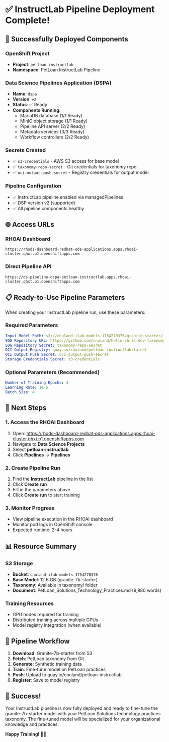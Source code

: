 # ✅ InstructLab Pipeline Deployment Complete!

## 🚀 Successfully Deployed Components

### OpenShift Project
- **Project**: `petloan-instructlab`
- **Namespace**: PetLoan InstructLab Pipeline

### Data Science Pipelines Application (DSPA)
- **Name**: `dspa`
- **Version**: `v2`
- **Status**: ✅ Ready
- **Components Running**:
  - MariaDB database (1/1 Ready)
  - MinIO object storage (1/1 Ready)
  - Pipeline API server (2/2 Ready)
  - Metadata services (3/3 Ready)
  - Workflow controllers (2/2 Ready)

### Secrets Created
- ✅ `s3-credentials` - AWS S3 access for base model
- ✅ `taxonomy-repo-secret` - Git credentials for taxonomy repo
- ✅ `oci-output-push-secret` - Registry credentials for output model

### Pipeline Configuration
- ✅ InstructLab pipeline enabled via managedPipelines
- ✅ DSP version v2 (supported)
- ✅ All pipeline components healthy

## 🌐 Access URLs

### RHOAI Dashboard
```
https://rhods-dashboard-redhat-ods-applications.apps.rhoai-cluster.qhxt.p1.openshiftapps.com
```

### Direct Pipeline API
```
https://ds-pipeline-dspa-petloan-instructlab.apps.rhoai-cluster.qhxt.p1.openshiftapps.com
```

## 📋 Ready-to-Use Pipeline Parameters

When creating your InstructLab pipeline run, use these parameters:

### Required Parameters
```yaml
Input Model Path: s3://cnuland-ilab-models-1754270376/granite-starter/
SDG Repository URL: https://github.com/cnuland/hello-chris-dev-taxonomy.git
SDG Repository Secret: taxonomy-repo-secret
OCI Output Registry: quay.io/cnuland/petloan-instructlab:latest
OCI Output Push Secret: oci-output-push-secret
Storage Credentials Secret: s3-credentials
```

### Optional Parameters (Recommended)
```yaml
Number of Training Epochs: 3
Learning Rate: 1e-5
Batch Size: 4
```

## 🎯 Next Steps

### 1. Access the RHOAI Dashboard
1. Open: https://rhods-dashboard-redhat-ods-applications.apps.rhoai-cluster.qhxt.p1.openshiftapps.com
2. Navigate to **Data Science Projects**
3. Select **petloan-instructlab**
4. Click **Pipelines** → **Pipelines**

### 2. Create Pipeline Run
1. Find the **InstructLab** pipeline in the list
2. Click **Create run**
3. Fill in the parameters above
4. Click **Create run** to start training

### 3. Monitor Progress
- View pipeline execution in the RHOAI dashboard
- Monitor pod logs in OpenShift console
- Expected runtime: 2-4 hours

## 📊 Resource Summary

### S3 Storage
- **Bucket**: `cnuland-ilab-models-1754270376`
- **Base Model**: 12.6 GB (granite-7b-starter)
- **Taxonomy**: Available in taxonomy/ folder
- **Document**: PetLoan_Solutions_Technology_Practices.md (9,980 words)

### Training Resources
- GPU nodes required for training
- Distributed training across multiple GPUs
- Model registry integration (when available)

## 🔧 Pipeline Workflow

1. **Download**: Granite-7b-starter from S3
2. **Fetch**: PetLoan taxonomy from Git
3. **Generate**: Synthetic training data
4. **Train**: Fine-tune model on PetLoan practices
5. **Push**: Upload to quay.io/cnuland/petloan-instructlab
6. **Register**: Save to model registry

## 🎉 Success!

Your InstructLab pipeline is now fully deployed and ready to fine-tune the granite-7b-starter model with your PetLoan Solutions technology practices taxonomy. The fine-tuned model will be specialized for your organizational knowledge and practices.

**Happy Training! 🚂✨**
